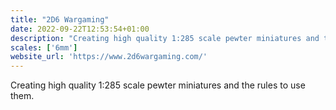 ```yaml
---
title: "2D6 Wargaming"
date: 2022-09-22T12:53:54+01:00
description: "Creating high quality 1:285 scale pewter miniatures and the rules to use them."
scales: ['6mm']
website_url: 'https://www.2d6wargaming.com/'
---
```


Creating high quality 1:285 scale pewter miniatures and the rules to use them.

